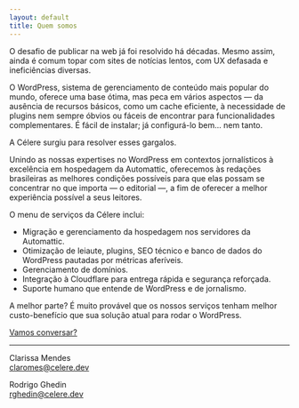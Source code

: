 ```yaml
---
layout: default
title: Quem somos
---
```

O desafio de publicar na web já foi resolvido há décadas. Mesmo assim, ainda é comum topar com sites de notícias lentos, com UX defasada e ineficiências diversas.

O WordPress, sistema de gerenciamento de conteúdo mais popular do mundo, oferece uma base ótima, mas peca em vários aspectos — da ausência de recursos básicos, como um cache eficiente, à necessidade de plugins nem sempre óbvios ou fáceis de encontrar para funcionalidades complementares. É fácil de instalar; já configurá-lo bem… nem tanto.

A Célere surgiu para resolver esses gargalos.

Unindo as nossas expertises no WordPress em contextos jornalísticos à excelência em hospedagem da Automattic, oferecemos às redações brasileiras as melhores condições possíveis para que elas possam se concentrar no que importa — o editorial —, a fim de oferecer a melhor experiência possível a seus leitores.

O menu de serviços da Célere inclui:

* Migração e gerenciamento da hospedagem nos servidores da Automattic.
* Otimização de leiaute, plugins, SEO técnico e banco de dados do WordPress pautadas por métricas aferíveis.
* Gerenciamento de domínios.
* Integração à Cloudflare para entrega rápida e segurança reforçada.
* Suporte humano que entende de WordPress e de jornalismo.

A melhor parte? É muito provável que os nossos serviços tenham melhor custo-benefício que sua solução atual para rodar o WordPress.

[Vamos conversar?](https://calendly.com/celere-dev/conversa)

***

Clarissa Mendes<br>
[claromes@celere.dev](mailto:claromes@celere.dev)

Rodrigo Ghedin<br>
[rghedin@celere.dev](mailto:rghedin@celere.dev)
